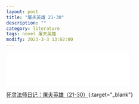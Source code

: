 ```yaml
---
layout: post
title: "屠夫英雄 21-30"
description: ""
category: literature
tags: novel 屠夫英雄
modify: 2023-3-3 13:02:00
---
```


<iframe frameborder="no" border="0" marginwidth="0" marginheight="0" width=330 height=86 src="//music.163.com/outchain/player?type=2&id=1648842&auto=1&height=66"></iframe>

[死灵法师日记：屠夫英雄（21-30）](https://kdocs.cn/l/cpIwt1haq0fk){:target="_blank"}

